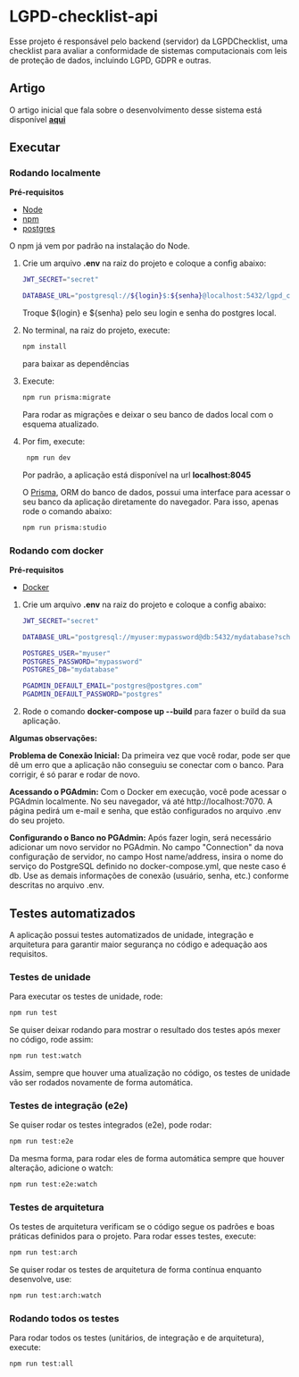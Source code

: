 # LGPD-checklist-api

Esse projeto é responsável pelo backend (servidor) da LGPDChecklist, uma checklist para avaliar a conformidade de sistemas computacionais com leis de proteção de dados, incluindo LGPD, GDPR e outras.

## Artigo

O artigo inicial que fala sobre o desenvolvimento desse sistema está disponível **[aqui](https://sol.sbc.org.br/index.php/sbes/article/view/30416)**

## Executar

### Rodando localmente

**Pré-requisitos**

- [Node](https://nodejs.org/)
- [npm](https://www.npmjs.com/)
- [postgres](https://www.postgresql.org/)

O npm já vem por padrão na instalação do Node.

1. Crie um arquivo **.env** na raiz do projeto e coloque a config abaixo:
    ```sh
    JWT_SECRET="secret"

    DATABASE_URL="postgresql://${login}$:${senha}@localhost:5432/lgpd_checklist_local?schema=public"
    ```

    Troque ${login} e ${senha} pelo seu login e senha do postgres local.

2. No terminal, na raiz do projeto, execute:
    ```sh
    npm install
    ```
    para baixar as dependências

3. Execute:
    ```sh
    npm run prisma:migrate
    ```

    Para rodar as migrações e deixar o seu banco de dados local com o esquema atualizado.


4. Por fim, execute:
   
   ```sh
    npm run dev
    ```
    Por padrão, a aplicação está disponível na url **localhost:8045**

    O [Prisma](https://www.prisma.io/), ORM do banco de dados, possui uma interface para acessar o seu banco da aplicação diretamente do navegador. Para isso, apenas rode o comando abaixo:

      ```sh
      npm run prisma:studio
      ```

### Rodando com docker

**Pré-requisitos**

- [Docker](https://www.docker.com/)

1. Crie um arquivo **.env** na raiz do projeto e coloque a config abaixo:
    ```sh
    JWT_SECRET="secret"

    DATABASE_URL="postgresql://myuser:mypassword@db:5432/mydatabase?schema=public"

    POSTGRES_USER="myuser"
    POSTGRES_PASSWORD="mypassword"
    POSTGRES_DB="mydatabase"

    PGADMIN_DEFAULT_EMAIL="postgres@postgres.com"
    PGADMIN_DEFAULT_PASSWORD="postgres"
    ```

2. Rode o comando **docker-compose up --build** para fazer o build da sua aplicação.


**Algumas observações:**

**Problema de Conexão Inicial:** Da primeira vez que você rodar, pode ser que dê um erro que a aplicação não conseguiu se conectar com o banco. Para corrigir, é só parar e rodar de novo.

**Acessando o PGAdmin:** Com o Docker em execução, você pode acessar o PGAdmin localmente. No seu navegador, vá até http://localhost:7070. A página pedirá um e-mail e senha, que estão configurados no arquivo .env do seu projeto.

**Configurando o Banco no PGAdmin:** Após fazer login, será necessário adicionar um novo servidor no PGAdmin. No campo "Connection" da nova configuração de servidor, no campo Host name/address, insira o nome do serviço do PostgreSQL definido no docker-compose.yml, que neste caso é db. Use as demais informações de conexão (usuário, senha, etc.) conforme descritas no arquivo .env.

## Testes automatizados

A aplicação possui testes automatizados de unidade, integração e arquitetura para garantir maior segurança no código e adequação aos requisitos.

### Testes de unidade

Para executar os testes de unidade, rode:
```sh
npm run test
```

Se quiser deixar rodando para mostrar o resultado dos testes após mexer no código, rode assim:

```sh
npm run test:watch
```

Assim, sempre que houver uma atualização no código, os testes de unidade vão ser rodados novamente de forma automática.

### Testes de integração (e2e)

Se quiser rodar os testes integrados (e2e), pode rodar:

```sh
npm run test:e2e
```

Da mesma forma, para rodar eles de forma automática sempre que houver alteração, adicione o watch:

```sh
npm run test:e2e:watch
```

### Testes de arquitetura

Os testes de arquitetura verificam se o código segue os padrões e boas práticas definidos para o projeto. Para rodar esses testes, execute:

```sh
npm run test:arch
```

Se quiser rodar os testes de arquitetura de forma contínua enquanto desenvolve, use:

```sh
npm run test:arch:watch
```

### Rodando todos os testes

Para rodar todos os testes (unitários, de integração e de arquitetura), execute:

```sh
npm run test:all
```

